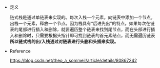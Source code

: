 * 定义

    链式栈是通过单链表来实现的。每次入栈一个元素，向链表中添加一个节点，出栈一个元素，释放一个节点。因为栈具有“后进先出”的特点，如果每次在链表的尾部进行插入和删除，就要遍历整个链表来找到尾节点，而在头部进行插入和删除时，只需要根据头指针即可找到链表的首元素结点，而无需遍历链表**所以链式栈的出/入栈通过对链表进行头删和头插来实现。**

* Reference

    https://blog.csdn.net/theo_a_sommeil/article/details/80867242